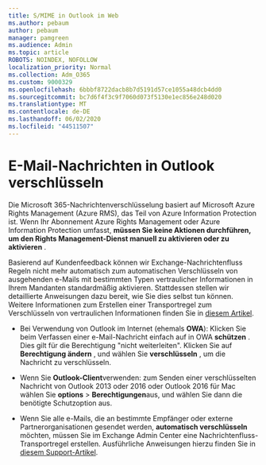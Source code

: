 ```yaml
---
title: S/MIME in Outlook im Web
ms.author: pebaum
author: pebaum
manager: pamgreen
ms.audience: Admin
ms.topic: article
ROBOTS: NOINDEX, NOFOLLOW
localization_priority: Normal
ms.collection: Adm_O365
ms.custom: 9000329
ms.openlocfilehash: 6bbbf8722dacb8b7d5191d57ce1055a48dcb4dd0
ms.sourcegitcommit: bc7d6f4f3c9f7060d073f5130e1ec856e248d020
ms.translationtype: MT
ms.contentlocale: de-DE
ms.lasthandoff: 06/02/2020
ms.locfileid: "44511507"
---
```

# <a name="encrypt-email-messages-in-outlook"></a>E-Mail-Nachrichten in Outlook verschlüsseln

Die Microsoft 365-Nachrichtenverschlüsselung basiert auf Microsoft Azure Rights Management (Azure RMS), das Teil von Azure Information Protection ist. Wenn Ihr Abonnement Azure Rights Management oder Azure Information Protection umfasst, **müssen Sie keine Aktionen durchführen, um den Rights Management-Dienst manuell zu aktivieren oder zu aktivieren** .

Basierend auf Kundenfeedback können wir Exchange-Nachrichtenfluss Regeln nicht mehr automatisch zum automatischen Verschlüsseln von ausgehenden e-Mails mit bestimmten Typen vertraulicher Informationen in Ihrem Mandanten standardmäßig aktivieren. Stattdessen stellen wir detaillierte Anweisungen dazu bereit, wie Sie dies selbst tun können. Weitere Informationen zum Erstellen einer Transportregel zum Verschlüsseln von vertraulichen Informationen finden Sie in [diesem Artikel](https://aka.ms/OmeEtr).

- Bei Verwendung von Outlook im Internet (ehemals **OWA**): Klicken Sie beim Verfassen einer e-Mail-Nachricht einfach auf in OWA **schützen** . Dies gilt für die Berechtigung "nicht weiterleiten". Klicken Sie auf **Berechtigung ändern** , und wählen Sie **verschlüsseln** , um die Nachricht zu verschlüsseln.

- Wenn Sie **Outlook-Client**verwenden: zum Senden einer verschlüsselten Nachricht von Outlook 2013 oder 2016 oder Outlook 2016 für Mac wählen Sie **options**  >  **Berechtigungen**aus, und wählen Sie dann die benötigte Schutzoption aus.

- Wenn Sie alle e-Mails, die an bestimmte Empfänger oder externe Partnerorganisationen gesendet werden, **automatisch verschlüsseln** möchten, müssen Sie im Exchange Admin Center eine Nachrichtenfluss-Transportregel erstellen. Ausführliche Anweisungen hierzu finden Sie in [diesem Support-Artikel](https://docs.microsoft.com/microsoft-365/compliance/define-mail-flow-rules-to-encrypt-email#create-mail-flow-rules-to-encrypt-email-messages-with-the-new-ome-capabilities).

